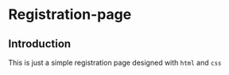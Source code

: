 # Registration-page

## Introduction
This is just a simple registration page designed with `html` and `css`